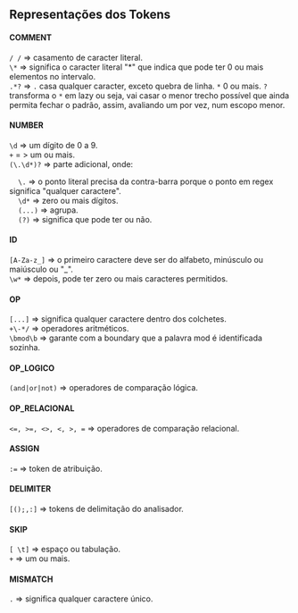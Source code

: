 ## Representações dos Tokens

#### COMMENT
`/ /` => casamento de caracter literal.<br>
`\*` => significa o caracter literal "*" que indica que pode ter 0 ou mais elementos no intervalo.<br>
`.*?` => `.` casa qualquer caracter, exceto quebra de linha. `*` 0 ou mais. `?` transforma o `*` em lazy ou seja, vai casar o menor trecho possível que ainda permita fechar o padrão, assim, avaliando um por vez, num escopo menor.<br>

#### NUMBER
`\d` => um dígito de 0 a 9.<br>
`+` = > um ou mais.<br>
`(\.\d*)?` => parte adicional, onde:

&nbsp;&nbsp;&nbsp;&nbsp;`\.` => o ponto literal precisa da contra-barra porque o ponto em regex significa "qualquer caractere".<br>
&nbsp;&nbsp;&nbsp;&nbsp;`\d*` => zero ou mais dígitos.<br>
&nbsp;&nbsp;&nbsp;&nbsp;`(...)` => agrupa.<br>
&nbsp;&nbsp;&nbsp;&nbsp;`(?)` => significa que pode ter ou não.<br>

#### ID
`[A-Za-z_]` => o primeiro caractere deve ser do alfabeto, minúsculo ou maiúsculo ou "_".<br>
`\w*` => depois, pode ter zero ou mais caracteres permitidos.<br>

#### OP
`[...]` => significa qualquer caractere dentro dos colchetes.<br>
`+\-*/` => operadores aritméticos.<br>
`\bmod\b` => garante com a boundary que a palavra mod é identificada sozinha.<br>

#### OP_LOGICO
`(and|or|not)` => operadores de comparação lógica.

#### OP_RELACIONAL
`<=, >=, <>, <, >, =` => operadores de comparação relacional.

#### ASSIGN
`:=` => token de atribuição.

#### DELIMITER
`[();,:]` => tokens de delimitação do analisador.

#### SKIP
`[ \t]` => espaço ou tabulação.<br>
`+` => um ou mais.<br>

#### MISMATCH
`.` => significa qualquer caractere único.<br>
